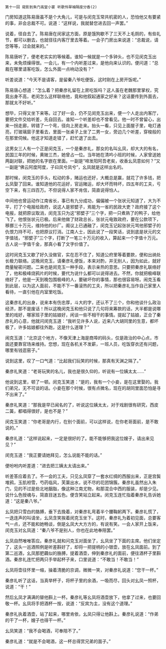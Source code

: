     第十一回 窥影到朱门高堂小宴 听歌怜翠袖隔座分香(2) 

   门房知道这陈易唐虽不是个大角儿，可是与闵克玉常共机密的人，恐怕他又有要紧的事，非会总裁不可。说道：“这样说，我就替您进去回一声罢。”

   说着，径自去了。陈易唐在闵家这方面，原是饿狗歇不了三天不上毛厕的，有些礼节，都可以删去，也就径往内客厅里去等着。一会子门房出来说道：“总裁说，请您等等，过会就来的。”

   陈易唐听了，便老老实实的等候着。谁知一候就是一个多钟头，也不见闵克玉出来，未免烦燥得很。一会儿，有一个内听差过来，是他向来认识的。便问道：“总裁在哪里请客吃饭，怎么外面一点响动没有？”

   听差说道：“今天不是请客，是留秦八爷吃便饭，这时刚在上房开饭呢。”

   陈易唐心想道：“怎么着？把秦彦礼留在上房吃饭吗？这人虽在老魏那里掌权，究竟出身不高，老闵怎么这样联络他，竟和他叙起通家之好来？这话要传到外面去，那就太不好听。”

   想毕，只得又坐下来等。过了好一会，仍不见闵克玉出来，便一个人走出内客厅，要把文件交给听差，先自回去。谁知一个听差却也不曾看见。他一时不曾留心，出来一拐走廊，转错了一个弯，径向上房走来。抬头一看，只见上面屋子里，电灯通亮，打玻璃窗子里看去，里面一张桌子上坐了二男一女，旁边几个听差，穿梭般的在那里伺候。他这才知道走错了，赶忙退了出去。

   这男女三人有一个正是闵克玉，一个是秦彦礼，那女的名叫幺凤，却大大的有名，民国三年的时候，黄陂三杰，她曾占一位。当年她在清吟小班的时候，人家曾送她两副对联，把她的名字嵌在里面。一副是“啼发阳阿吾老矣，收香幺凤意如何？”又一副是“佛云阿度阿度，子曰凤兮凤兮”，幺凤就是这样出名的。

   那时候，闵克玉的手头，松动的多，赌运也还好，大概总是赢，就花了许多钱，把幺凤娶了回来。谁知道他的花运好，官运赌运，却大坏而特坏，四五年的工夫，亏空下来，有三四百万。不但说得人家不肯信，简直说得怕人。

   中间他也曾运动作江南省长，事已有九分成功，偏偏被一个张状元知道了，大为不平，打了个电报给政府，说这人是邪嬖子，焉能为一省的民政大吏？政府接了这个电报，就把原议取消，闵克玉只为这“邪嬖子”三个字，把一只煮熟了的鸭子，给他飞了。他恨张状元已极。后来他做了财政总长，张状元电致政府，要在公款项下，移挪三十万元，维持他的纱厂。阁议上已通融了，闵克玉记起张状元骂他邪嬖子的仇恨力持不可，也把原议打消。江南人士，因此说了一段笑话，说到底是状元的文字值钱，“邪嬖子”三个字，打断了一笔三十万元的收入，算起来一个字值十万元。古人说一字值千金，那真小看了文字价值了。

   这时闵克玉又歇了好久没做官，实在忍不住了，知道公府里等着要款，便和出纳处长极力联络。这晚闵克玉，请秦彦礼便饭，本来对酌，并无别人，因为如此，就好商量秘密问题。二来也是闵克玉一种手段，表示亲热的意思。只要把秦彦礼联络好了，他和极峰烧鸦片的时候，要代为说什么都可以说得进去。不然，你就把极峰联络好了，他是一天到晚包围极峰的人，要破坏你的事情，那也很容易呀。闹克玉看到此层，以为这人面前，不能不下一番滚热的工夫，所以把秦彦礼当作自己家里人看待，一直引他在内室里吃饭。

   这秦彦礼的出身，说来本有伤忠厚，斗大的字，还认不了三个，你和他谈什么政治经济，那不是废话！所以这晚闵克玉和他只说了几句将来筹款的话，大半都是说哪里的戏好，哪家班子里的姑娘好，闲谈一些不相干的事情。提起了姑娘，正合了秦彦礼的心意，他就问闵克玉道：“我听见许多人说，近来八大胡同里的生意，都坏极了，许多姑娘都往外跑，这是什么道理？”

   闹克玉道：“北京这个地方，不像天津上海是商埠的码头，仅是政治的中心点，市面还要靠官场来维持。您想，现在各机关不发薪，一班人员，吃饭穿衣还有问题，哪里有钱逛窑子。”

   说到这里，叹了一口气道：“比起我们玩笑的时候，那真有天渊之隔了。”

   秦彦礼笑道：“老哥玩笑的名儿，我也是很久仰的，听说有一位姨太太……”

   他说到这里，顿了一顿。闵克玉笑道：“是的，我有一个小妾，是在这里娶的。我们弟兄，无不可谈的话。小妾在那个时候，很有点微名，现在的胡同里面恐怕是寻不出来了。”

   秦彦礼笑道：“那我是早已闻名的了，听说这位姨太太，对于戏剧很有研究，西皮二簧，都唱得很好，是也不是？”

   闵克玉笑道：“你老哥是内行，在别个面前，可以这样说，在你老哥面前，是不敢说的。”

   秦彦礼道：“这样说起来，一定是很好的了。能不能够把我这位嫂子，请出来见见？”

   闵克玉道：“我正要请她拜见，怎么说能不能的话。”

   便吩咐内听差道：“进去把三姨太太请出来。”

   听差答应着去了。不一会的工夫，只见幺凤穿了一套水红绸的西服出来，正是宫鬓堆鸦，玉肌袒雪，芍药临风，芙蕖出水，说不尽的花团锦簇。秦彦礼虽然出入朱门，见的不过是些北地胭脂，像这种江南尤物，和那混合中西的服装，却是少见。说什么色授魂与，简直目迷五色。便含笑站立起来。闵克玉连忙指着秦彦礼告诉她道：“这是秦八爷。”

   幺凤把只雪白的胳膊，垂下去挽着，对秦彦礼弯着半个腰鞠躬两下。秦彦礼慌了，一迭连声的叫请坐，幺凤含笑挨着闵克玉坐下。这时，秦彦礼为着初见面，总要客气一点，还不能和她畅谈，倒是幺凤大大方方的，有说有笑。一会人家开上饭来，闵克玉对幺凤道：“秦八爷不是别人，你也在此地奉陪罢。”

   幺凤自然唯唯答应。秦彦礼就和问克玉对面坐了，幺凤坐了下面的主席。他们坐定了，这头一巡酒照例是听差斟好了，却将一把提柄的小银壶，放在幺凤面前。到了第二巡酒，幺凤那肥藕似的胳膊，提着酒壶，伸到秦彦礼的面前，便往酒杯子里斟酒。秦彦礼连忙把两只手举起杯子来，口里说道：“不敢当！不敢当！”

   幺凤将壶往怀里一缩，操着清脆的京调，微微一笑，对秦彦礼说道：“您干一杯。”

   秦彦礼听了这话，当真举杯子，将杯子里的余酒，一吸而尽，回头对幺凤一照杯，说道：“干！”

   然后幺凤才满满的替他斟上一杯。秦彦礼等幺凤将酒壶放下，他拿了过来，也要回敬一杯。幺凤将手把酒杯一按，说道：“反宾为主，没有这个道理。”

   秦彦礼执着酒壶，站了起来，哪里肯依，幺凤只得让他斟上。秦彦礼说道：“作弟的干了一杯，嫂子也得干一杯。”

   幺凤笑道：“我不会喝酒，可奉陪不了。”

   秦彦礼道：“就是不会喝酒，这一杯总得赏兄弟的面子。”

